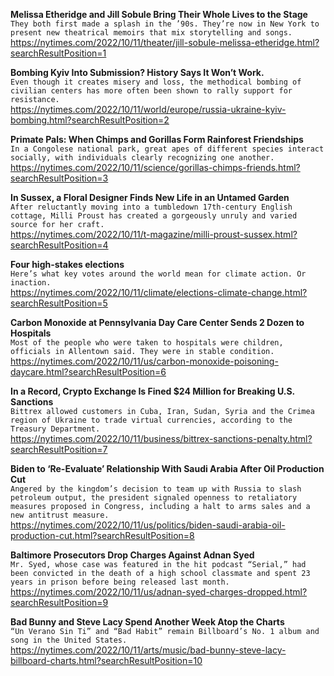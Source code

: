 **Melissa Etheridge and Jill Sobule Bring Their Whole Lives to the Stage**\
`They both first made a splash in the ’90s. They’re now in New York to present new theatrical memoirs that mix storytelling and songs.`\
https://nytimes.com/2022/10/11/theater/jill-sobule-melissa-etheridge.html?searchResultPosition=1

**Bombing Kyiv Into Submission? History Says It Won’t Work.**\
`Even though it creates misery and loss, the methodical bombing of civilian centers has more often been shown to rally support for resistance.`\
https://nytimes.com/2022/10/11/world/europe/russia-ukraine-kyiv-bombing.html?searchResultPosition=2

**Primate Pals: When Chimps and Gorillas Form Rainforest Friendships**\
`In a Congolese national park, great apes of different species interact socially, with individuals clearly recognizing one another.`\
https://nytimes.com/2022/10/11/science/gorillas-chimps-friends.html?searchResultPosition=3

**In Sussex, a Floral Designer Finds New Life in an Untamed Garden**\
`After reluctantly moving into a tumbledown 17th-century English cottage, Milli Proust has created a gorgeously unruly and varied source for her craft.`\
https://nytimes.com/2022/10/11/t-magazine/milli-proust-sussex.html?searchResultPosition=4

**Four high-stakes elections**\
`Here’s what key votes around the world mean for climate action. Or inaction.`\
https://nytimes.com/2022/10/11/climate/elections-climate-change.html?searchResultPosition=5

**Carbon Monoxide at Pennsylvania Day Care Center Sends 2 Dozen to Hospitals**\
`Most of the people who were taken to hospitals were children, officials in Allentown said. They were in stable condition.`\
https://nytimes.com/2022/10/11/us/carbon-monoxide-poisoning-daycare.html?searchResultPosition=6

**In a Record, Crypto Exchange Is Fined $24 Million for Breaking U.S. Sanctions**\
`Bittrex allowed customers in Cuba, Iran, Sudan, Syria and the Crimea region of Ukraine to trade virtual currencies, according to the Treasury Department.`\
https://nytimes.com/2022/10/11/business/bittrex-sanctions-penalty.html?searchResultPosition=7

**Biden to ‘Re-Evaluate’ Relationship With Saudi Arabia After Oil Production Cut**\
`Angered by the kingdom’s decision to team up with Russia to slash petroleum output, the president signaled openness to retaliatory measures proposed in Congress, including a halt to arms sales and a new antitrust measure.`\
https://nytimes.com/2022/10/11/us/politics/biden-saudi-arabia-oil-production-cut.html?searchResultPosition=8

**Baltimore Prosecutors Drop Charges Against Adnan Syed**\
`Mr. Syed, whose case was featured in the hit podcast “Serial,” had been convicted in the death of a high school classmate and spent 23 years in prison before being released last month.`\
https://nytimes.com/2022/10/11/us/adnan-syed-charges-dropped.html?searchResultPosition=9

**Bad Bunny and Steve Lacy Spend Another Week Atop the Charts**\
`“Un Verano Sin Ti” and “Bad Habit” remain Billboard’s No. 1 album and song in the United States.`\
https://nytimes.com/2022/10/11/arts/music/bad-bunny-steve-lacy-billboard-charts.html?searchResultPosition=10

